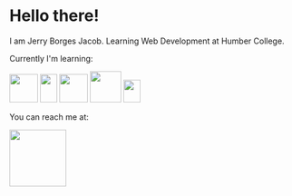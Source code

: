# Hello there!

I am Jerry Borges Jacob. Learning Web Development at Humber College.

Currently I'm learning:

<img src="https://github.com/jerryborgesjacob/jerryborgesjacob/assets/156135012/b3f7f285-7ab8-4480-9aef-a32c79ecfef4" height = "50" width = "50">
<img src="https://github.com/jerryborgesjacob/jerryborgesjacob/assets/156135012/f07cf3d9-65c4-4fc4-adca-b50b39a54d06" height = "50" width = "30">
<img src="https://github.com/jerryborgesjacob/jerryborgesjacob/assets/156135012/37161f90-d3ab-45ce-880d-38ddfe644e87" height = "50" width = "50">
<img src="https://github.com/jerryborgesjacob/jerryborgesjacob/assets/156135012/fb346fb9-34d5-4675-9347-b7ded22bdfe4" height = "55" width = "55">
<img src="https://github.com/jerryborgesjacob/jerryborgesjacob/assets/156135012/5af3bee6-bf25-4255-bbe1-258125068cab" height = "40" width = "30">

You can reach me at:

<a href="https://twitter.com/Jerrybjacob"><img src = "https://github.com/jerryborgesjacob/jerryborgesjacob/assets/156135012/601eca52-5a96-4d38-8790-16b8b83feae9" height = "100" width = "100"></a>





<!--
**jerryborgesjacob/jerryborgesjacob** is a ✨ _special_ ✨ repository because its `README.md` (this file) appears on your GitHub profile.

Here are some ideas to get you started:

- 🔭 I’m currently working on ...
- 🌱 I’m currently learning ...
- 👯 I’m looking to collaborate on ...
- 🤔 I’m looking for help with ...
- 💬 Ask me about ...
- 📫 How to reach me: ...
- 😄 Pronouns: ...
- ⚡ Fun fact: ...

-->

